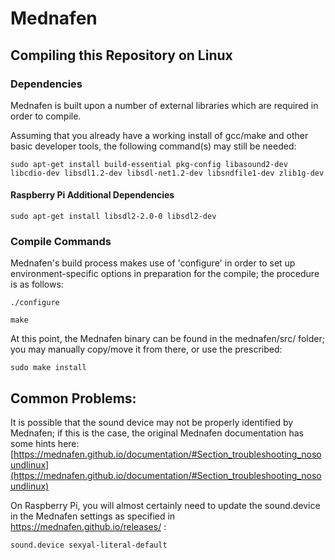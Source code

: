# Mednafen

## Compiling this Repository on Linux

### Dependencies

Mednafen is built upon a number of external libraries which are required in order to compile.

Assuming that you already have a working install of gcc/make and other basic developer tools,
the following command(s) may still be needed:

```
sudo apt-get install build-essential pkg-config libasound2-dev libcdio-dev libsdl1.2-dev libsdl-net1.2-dev libsndfile1-dev zlib1g-dev  
```

#### Raspberry Pi Additional Dependencies

```
sudo apt-get install libsdl2-2.0-0 libsdl2-dev
```

### Compile Commands

Mednafen's build process makes use of 'configure' in order to set up environment-specific options in preparation
for the compile; the procedure is as follows:

```
./configure

make
```

At this point, the Mednafen binary can be found in the mednafen/src/ folder; you may manually copy/move it
from there, or use the prescribed:
```
sudo make install
```

## Common Problems:

It is possible that the sound device may not be properly identified by Mednafen; if this is the case, the original
Mednafen documentation has some hints here:
[https://mednafen.github.io/documentation/#Section_troubleshooting_nosoundlinux](https://mednafen.github.io/documentation/#Section_troubleshooting_nosoundlinux)

On Raspberry Pi, you will almost certainly need to update the sound.device in the Mednafen settings as specified in
https://mednafen.github.io/releases/ :
```
sound.device sexyal-literal-default
```
